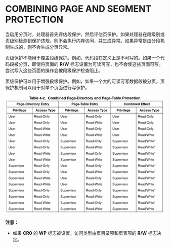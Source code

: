 # COMBINING PAGE AND SEGMENT PROTECTION

当启用分页时，处理器首先评估段保护，然后评估页保护。如果处理器在段级别或页级别检测到保护违规，则不会执行内存访问，并生成异常。如果异常是由分段机制生成的，则不会生成分页异常。

页级保护不能用于覆盖段级保护。例如，代码段在定义上是不可写的。如果一个代码段被分页，即使将页面的 **R/W** 标志设置为可读可写，也不会使这些页面可写。尝试写入这些页面的操作会被段级保护检查阻止。

页级保护可以用于增强段级保护。例如，如果一个大的可读可写数据段被分页，页保护机制可以用于对单个页面进行写保护。

![](/static/images/2502/p041.png)

**注意：**  
* 如果 **CR0** 的 **WP** 标志被设置，访问类型由页目录项和页表项的 **R/W** 标志决定。